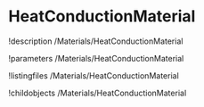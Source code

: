 <!-- MOOSE Documentation Stub: Remove this when content is added. -->

# HeatConductionMaterial
!description /Materials/HeatConductionMaterial

!parameters /Materials/HeatConductionMaterial

!listingfiles /Materials/HeatConductionMaterial

!childobjects /Materials/HeatConductionMaterial
